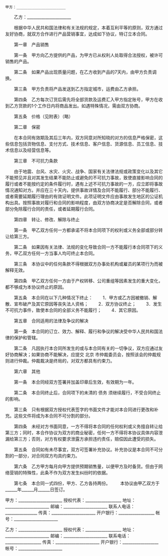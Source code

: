 
 


    甲方：______________________
　　乙方：______________________　　　　　　　　　　　


　　根据中华人民共和国法律和有关法规的规定，本着互利平等的原则，双方通过友好协商，就双方合作进行产品营销事宜，达成如下协议，特订立本合同。


　　第一章　产品销售


　　第一条　甲方向乙方提供的产品，为甲方已从权利人处取得合法授权，被许可销售的产品。


　　第二条　如果产品出现质量问题，在乙方收到产品的7天内，由甲方负责调换。


　　第三条　甲方负责将产品发送到乙方指定城市，运费由乙方承担。


　　第四条　乙方每次订货后需先将全部货款及运费汇入甲方指定账号，甲方在收到乙方货款的1个工作日内将商品发出。如遇特殊情况，需由双方协商。


　　第五条　价格（见附表）（略）


　　第二章　保密


　　在本合同有效期及其后三年内，双方同意对所知晓的对方的信息严格保密，这些信息包括货物信息、支付方式、技术信息、客户信息、货源信息、员工信息、技术信息以及经营信息等。


　　第三章　不可抗力条款


　　由于地震、台风、水灾、火灾、战争、国家有关法律法规或政策变化以及其它不能预见并且对其发生结果不能防止或避免的不可抗力事故，致使直接影响合同的履行或者不能按约定的条件履行时，遇有上述不可抗力事故的一方，应立即将事故情况通知对方。并应在三十天内，提供事故详情及合同不能履行、部分不能履行、或者需要延期履行理由的有效证明文件。此项证明文件应由事故发生地区的公证机构出具。按照事故对履行和合同的影响程度，由双方协商决定是否解除合同，或者部分免除履行合同的责任，或者延期履行合同。


　　第四章　转让、修改、解除与终止


　　第一条　甲乙双方任何一方都承诺不将本合同项下的权利或义务全部或部分转让给第三方。


　　第二条　如果因有关法律、法规的变化导致合同一方不能履行本合同项下的义务，甲乙双方任何一方当事人均可终止本合同。


　　第三条　本协议中的任何条款不得根据双方办事处机构或雇员的某项行为而被解释无效。


　　第四条　甲乙双方任何一方由于产权转移、公司重组等因素发生的重大变化，都不够成为本协议终止的原因。


　　第五条　本合同在以下几种情况下终止：
　　1．甲方或乙方因被撤销、解散、宣布破产及其它原因等丧失法人资格；
　　2．双方协议终止；
　　3．发生不可抗力事件，致使本合同的全部义务不能履行；
　　4．其它原因。


　　第五章　合同适用的法律及争议的解决


　　第一条　本合同的订立、效力、解释、履行和争议的解决受中华人民共和国法律的保护和管辖。


　　第二条　凡因执行本合同所发生的或与本合同有关的一切争议，双方应通过友好协商解决；如果协商不能解决，应提交
北京
市仲裁委员会，按照该会的仲裁规则进行仲裁。仲裁裁决是终局的，对双方都具有约束力。


　　第六章　其他


　　第一条　本合同经双方签署并加盖印章后生效，有效期为一年。


　　第二条　本合同终止后，合同项下的未清的
债务
须继续履行，不受合同终止的影响。


　　第三条　只有根据双方授权代表签字的书面文件才能对本合同进行更改和补充。这些文件将成为本合同不可分割的部分。


　　第四条　未经对方书面同意，一方不得将本合同的任何权利或义务擅自转让给第三方；同时，本合作协议为双方的商业秘密，任何一方不得将本协议具体内容泄漏给第三方；否则，对方有权要求泄露方承担违约责任，赔偿因此遭受的损失。


　　第五条　合同如有未尽事宜，双方可签署补充协议。补充协议是本合同不可分割的一部分，对合同双方均具约束力。


　　第六条　乙方甲方每月向甲方提供预期销售量，以便甲方及时备货。但由于网络营销的特殊性，此条不作为双方发生纠纷时的依据。


　　第七条　本合同一式四份，甲方、乙方各持两份。
　　本协议由甲乙双方于______年______月______日签订。
   



甲方：______________________
授权代表：__________________
地址：______________________
邮编：______________________
联系人电话：________________
传真：______________________
开户银行：__________________
帐号：______________________


乙方：______________________
授权代表：__________________
地址：______________________
邮编：______________________
联系电话：__________________
传真：______________________
开户银行：__________________
帐号：______________________
 


 

 
 
 
 
 
  


  
 

  


  


  
 
 
 
 

